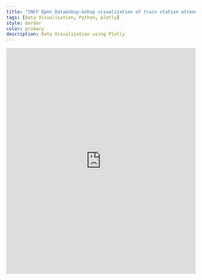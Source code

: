 ```yaml
---
title: "SNCF Open Data&nbsp-&nbsp visualization of train station attendance"
tags: [Data Visualisation, Python, plotly]
style: border
color: primary
description: Data Visualization using Plotly
---
```


<div class="embed-responsive embed-responsive-4by3">
	<iframe id="igraph" class="embed-responsive-item" scrolling="no" style="border:none;" seamless="seamless" src="https://plotly.com/~hugolmn/3.embed?link=false" height="600" width="100%"></iframe>
</div>